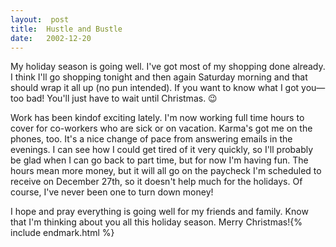 ```yaml
---
layout:  post
title:  Hustle and Bustle
date:   2002-12-20
---
```


My holiday season is going well. I've got most of my shopping done already. I think I'll go shopping tonight and then again Saturday morning and that should wrap it all up (no pun intended). If you want to know what I got you—too bad! You'll just have to wait until Christmas. 😉

Work has been kindof exciting lately. I'm now working full time hours to cover for co-workers who are sick or on vacation. Karma's got me on the phones, too. It's a nice change of pace from answering emails in the evenings. I can see how I could get tired of it very quickly, so I'll probably be glad when I can go back to part time, but for now I'm having fun. The hours mean more money, but it will all go on the paycheck I'm scheduled to receive on December 27th, so it doesn't help much for the holidays. Of course, I've never been one to turn down money!

I hope and pray everything is going well for my friends and family. Know that I'm thinking about you all this holiday season. Merry Christmas!{% include endmark.html %}